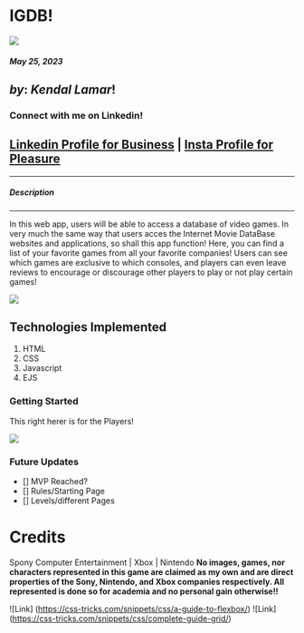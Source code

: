 # **IGDB!**
![](https://media.tenor.com/X_QPK9foQwoAAAAM/controller.gif)

#### ***May 25, 2023***

## ***by***: *Kendal Lamar*!

### Connect with me on Linkedin!
## [Linkedin Profile for Business](https://www.linkedin.com/in/kendalchaney88/) | [Insta Profile for Pleasure](https://www.instagram.com/lamarman808/)
***

##### **Description**
***
In this web app, users will be able to access a database of video games.
In very much the same way that users acces the Internet Movie DataBase websites and applications, so shall this app function!
Here, you can find a list of your favorite games from all your favorite companies!
Users can see which games are exclusive to which consoles, and players can even leave reviews to encourage or discourage other players to play or not play certain games!



![](https://img.itch.zone/aW1nLzQxODY0MDAuZ2lm/original/9Mhi2I.gif)

## **Technologies Implemented**
1. HTML
2. CSS
3. Javascript
4. EJS

### Getting Started
This right herer is for the Players!


![](https://y.yarn.co/8948aaec-b847-43c3-aab1-26de9d502c61_text.gif)

### Future Updates
- [] MVP Reached?
- [] Rules/Starting Page
- [] Levels/different Pages


# **Credits**
Spony Computer Entertainment | Xbox | Nintendo
**No images, games, nor characters represented in this game are claimed as my own and are direct properties of the Sony, Nintendo, and Xbox companies respectively. All represented is done so for academia and no personal gain otherwise!!**

![Link] (https://css-tricks.com/snippets/css/a-guide-to-flexbox/)
![Link] (https://css-tricks.com/snippets/css/complete-guide-grid/)
